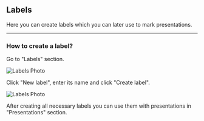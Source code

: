 ## Labels

Here you can create labels which you can later use to mark presentations.

---

### How to create a label?

Go to "Labels" section.

![Labels Photo](/images/labels-new.svg)

Click "New label", enter its name and click "Create label".

![Labels Photo](/images/label2.svg)

After creating all necessary labels you can use them with presentations in "Presentations" section.
